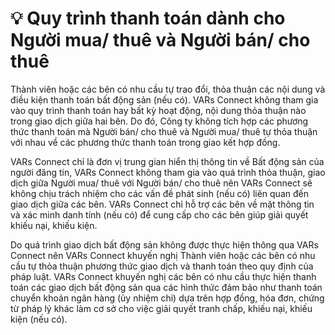 # 💡 Quy trình thanh toán dành cho Người mua/ thuê và Người bán/ cho thuê

Thành viên hoặc các bên có nhu cầu tự trao đổi, thỏa thuận các nội dung và điều kiện thanh toán bất động sản (nếu có). VARs Connect không tham gia vào quy trình thanh toán hay bất kỳ hoạt động, nội dung thỏa thuận nào trong giao dịch giữa hai bên. Do đó, Công ty không tích hợp các phương thức thanh toán mà Người bán/ cho thuê và Người mua/ thuê tự thỏa thuận với nhau về các phương thức thanh toán trong giao kết hợp đồng.

VARs Connect chỉ là đơn vị trung gian hiển thị thông tin về Bất động sản của người đăng tin, VARs Connect không tham gia vào quá trình thỏa thuận, giao dịch giữa Người mua/ thuê với Người bán/ cho thuê nên VARs Connect sẽ không chịu trách nhiệm cho các vấn đề phát sinh (nếu có) liên quan đến giao dịch giữa các bên. VARs Connect chỉ hỗ trợ các bên về mặt thông tin và xác minh danh tính (nếu có) để cung cấp cho các bên giúp giải quyết khiếu nại, khiếu kiện.

Do quá trình giao dịch bất động sản không được thực hiện thông qua VARs Connect nên VARs Connect khuyến nghị Thành viên hoặc các bên có nhu cầu tự thỏa thuận phương thức giao dịch và thanh toán theo quy định của pháp luật. VARs Connect khuyến nghị các bên có nhu cầu thực hiện thanh toán các giao dịch bất động sản qua các hình thức đảm bảo như thanh toán chuyển khoản ngân hàng (ủy nhiệm chi) dựa trên hợp đồng, hóa đơn, chứng từ pháp lý khác làm cơ sở cho việc giải quyết tranh chấp, khiếu nại, khiếu kiện (nếu có).

